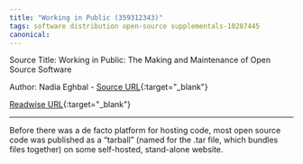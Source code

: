 ```yaml
---
title: "Working in Public (359312343)"
tags: software distribution open-source supplementals-10287445
canonical: 
---
```


Source Title: Working in Public: The Making and Maintenance of Open Source Software

Author: Nadia Eghbal - [Source URL](){:target="_blank"}

[Readwise URL](https://readwise.io/open/359312343){:target="_blank"}

---

Before there was a de facto platform for hosting code, most open source code was published as a “tarball” (named for the .tar file, which bundles files together) on some self-hosted, stand-alone website.
